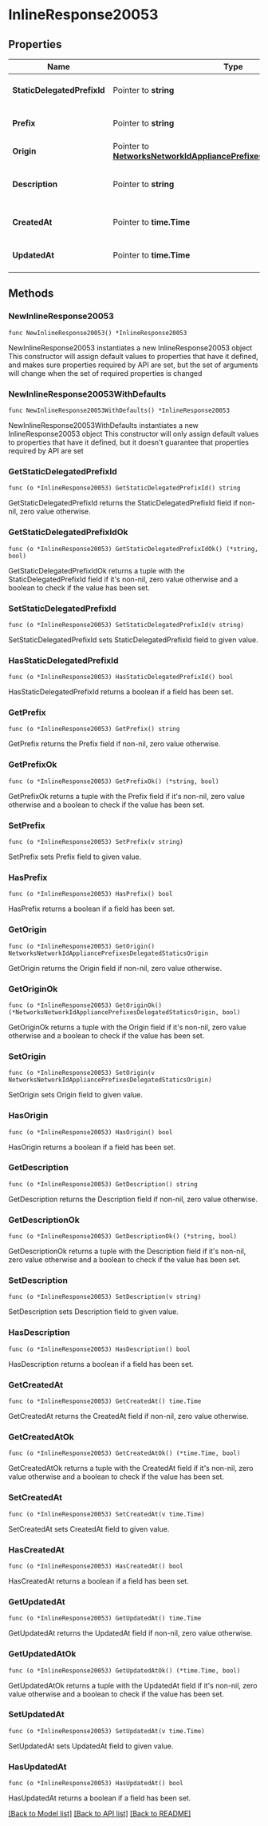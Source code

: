 # InlineResponse20053

## Properties

Name | Type | Description | Notes
------------ | ------------- | ------------- | -------------
**StaticDelegatedPrefixId** | Pointer to **string** | Static delegated prefix id. | [optional] 
**Prefix** | Pointer to **string** | IPv6 prefix/prefix length. | [optional] 
**Origin** | Pointer to [**NetworksNetworkIdAppliancePrefixesDelegatedStaticsOrigin**](NetworksNetworkIdAppliancePrefixesDelegatedStaticsOrigin.md) |  | [optional] 
**Description** | Pointer to **string** | Identifying description for the prefix. | [optional] 
**CreatedAt** | Pointer to **time.Time** | Prefix creation time. | [optional] 
**UpdatedAt** | Pointer to **time.Time** | Prefix Updated time. | [optional] 

## Methods

### NewInlineResponse20053

`func NewInlineResponse20053() *InlineResponse20053`

NewInlineResponse20053 instantiates a new InlineResponse20053 object
This constructor will assign default values to properties that have it defined,
and makes sure properties required by API are set, but the set of arguments
will change when the set of required properties is changed

### NewInlineResponse20053WithDefaults

`func NewInlineResponse20053WithDefaults() *InlineResponse20053`

NewInlineResponse20053WithDefaults instantiates a new InlineResponse20053 object
This constructor will only assign default values to properties that have it defined,
but it doesn't guarantee that properties required by API are set

### GetStaticDelegatedPrefixId

`func (o *InlineResponse20053) GetStaticDelegatedPrefixId() string`

GetStaticDelegatedPrefixId returns the StaticDelegatedPrefixId field if non-nil, zero value otherwise.

### GetStaticDelegatedPrefixIdOk

`func (o *InlineResponse20053) GetStaticDelegatedPrefixIdOk() (*string, bool)`

GetStaticDelegatedPrefixIdOk returns a tuple with the StaticDelegatedPrefixId field if it's non-nil, zero value otherwise
and a boolean to check if the value has been set.

### SetStaticDelegatedPrefixId

`func (o *InlineResponse20053) SetStaticDelegatedPrefixId(v string)`

SetStaticDelegatedPrefixId sets StaticDelegatedPrefixId field to given value.

### HasStaticDelegatedPrefixId

`func (o *InlineResponse20053) HasStaticDelegatedPrefixId() bool`

HasStaticDelegatedPrefixId returns a boolean if a field has been set.

### GetPrefix

`func (o *InlineResponse20053) GetPrefix() string`

GetPrefix returns the Prefix field if non-nil, zero value otherwise.

### GetPrefixOk

`func (o *InlineResponse20053) GetPrefixOk() (*string, bool)`

GetPrefixOk returns a tuple with the Prefix field if it's non-nil, zero value otherwise
and a boolean to check if the value has been set.

### SetPrefix

`func (o *InlineResponse20053) SetPrefix(v string)`

SetPrefix sets Prefix field to given value.

### HasPrefix

`func (o *InlineResponse20053) HasPrefix() bool`

HasPrefix returns a boolean if a field has been set.

### GetOrigin

`func (o *InlineResponse20053) GetOrigin() NetworksNetworkIdAppliancePrefixesDelegatedStaticsOrigin`

GetOrigin returns the Origin field if non-nil, zero value otherwise.

### GetOriginOk

`func (o *InlineResponse20053) GetOriginOk() (*NetworksNetworkIdAppliancePrefixesDelegatedStaticsOrigin, bool)`

GetOriginOk returns a tuple with the Origin field if it's non-nil, zero value otherwise
and a boolean to check if the value has been set.

### SetOrigin

`func (o *InlineResponse20053) SetOrigin(v NetworksNetworkIdAppliancePrefixesDelegatedStaticsOrigin)`

SetOrigin sets Origin field to given value.

### HasOrigin

`func (o *InlineResponse20053) HasOrigin() bool`

HasOrigin returns a boolean if a field has been set.

### GetDescription

`func (o *InlineResponse20053) GetDescription() string`

GetDescription returns the Description field if non-nil, zero value otherwise.

### GetDescriptionOk

`func (o *InlineResponse20053) GetDescriptionOk() (*string, bool)`

GetDescriptionOk returns a tuple with the Description field if it's non-nil, zero value otherwise
and a boolean to check if the value has been set.

### SetDescription

`func (o *InlineResponse20053) SetDescription(v string)`

SetDescription sets Description field to given value.

### HasDescription

`func (o *InlineResponse20053) HasDescription() bool`

HasDescription returns a boolean if a field has been set.

### GetCreatedAt

`func (o *InlineResponse20053) GetCreatedAt() time.Time`

GetCreatedAt returns the CreatedAt field if non-nil, zero value otherwise.

### GetCreatedAtOk

`func (o *InlineResponse20053) GetCreatedAtOk() (*time.Time, bool)`

GetCreatedAtOk returns a tuple with the CreatedAt field if it's non-nil, zero value otherwise
and a boolean to check if the value has been set.

### SetCreatedAt

`func (o *InlineResponse20053) SetCreatedAt(v time.Time)`

SetCreatedAt sets CreatedAt field to given value.

### HasCreatedAt

`func (o *InlineResponse20053) HasCreatedAt() bool`

HasCreatedAt returns a boolean if a field has been set.

### GetUpdatedAt

`func (o *InlineResponse20053) GetUpdatedAt() time.Time`

GetUpdatedAt returns the UpdatedAt field if non-nil, zero value otherwise.

### GetUpdatedAtOk

`func (o *InlineResponse20053) GetUpdatedAtOk() (*time.Time, bool)`

GetUpdatedAtOk returns a tuple with the UpdatedAt field if it's non-nil, zero value otherwise
and a boolean to check if the value has been set.

### SetUpdatedAt

`func (o *InlineResponse20053) SetUpdatedAt(v time.Time)`

SetUpdatedAt sets UpdatedAt field to given value.

### HasUpdatedAt

`func (o *InlineResponse20053) HasUpdatedAt() bool`

HasUpdatedAt returns a boolean if a field has been set.


[[Back to Model list]](../README.md#documentation-for-models) [[Back to API list]](../README.md#documentation-for-api-endpoints) [[Back to README]](../README.md)



